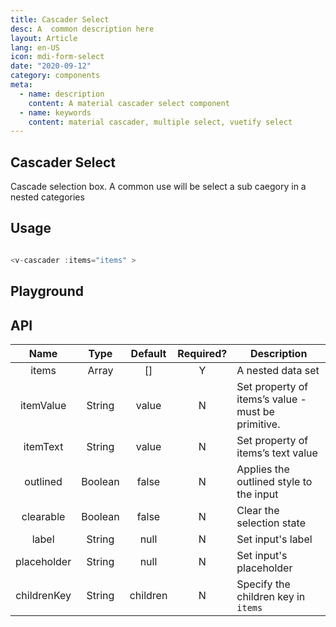 ```yaml
---
title: Cascader Select
desc: A  common description here 
layout: Article
lang: en-US
icon: mdi-form-select
date: "2020-09-12"
category: components
meta:
  - name: description
    content: A material cascader select component
  - name: keywords
    content: material cascader, multiple select, vuetify select
---
```



## Cascader Select

Cascade selection box. 
A common use will be select a sub caegory in a nested categories


## Usage

``` js

<v-cascader :items="items" >

```


## Playground

<v-example file="ex-cascader" lang="js"> </v-example>



## API

|    Name     |  Type   | Default  | Required? | Description                                        |
| :---------: | :-----: | :------: | :-------: | -------------------------------------------------- |
|    items    |  Array  |    []    |     Y     | A nested data set                                  |
|  itemValue  | String  |  value   |     N     | Set property of items’s value - must be primitive. |
|  itemText   | String  |  value   |     N     | Set property of items’s text value                 |
|  outlined   | Boolean |  false   |     N     | Applies the outlined style to the input            |
|  clearable  | Boolean |  false   |     N     | Clear the selection state                          |
|    label    | String  |   null   |     N     | Set input's label                                  |
| placeholder | String  |   null   |     N     | Set input's placeholder                            |
| childrenKey | String  | children |     N     | Specify the children key in `items`                |

